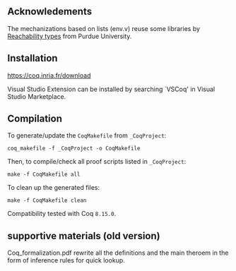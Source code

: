 ## Acknowledements

The mechanizations based on lists (env.v) reuse some libraries by [Reachability types](https://github.com/TiarkRompf/reachability) from Purdue University.

## Installation

https://coq.inria.fr/download

Visual Studio Extension can be installed by searching `VSCoq' in Visual Studio Marketplace.

## Compilation

To generate/update the `CoqMakefile` from `_CoqProject`:

`coq_makefile -f _CoqProject -o CoqMakefile`

Then, to compile/check all proof scripts listed in `_CoqProject`:

`make -f CoqMakefile all`

To clean up the generated files:

`make -f CoqMakefile clean` 

Compatibility tested with Coq `8.15.0`.

## supportive materials (old version)

Coq_formalization.pdf rewrite all the definitions and the main theroem in the form of inference rules for quick lookup.